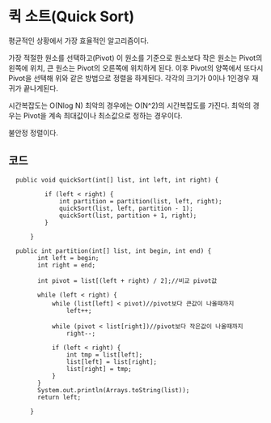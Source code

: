 # 퀵 소트(Quick Sort)
평균적인 상황에서 가장 효율적인 알고리즘이다.

가장 적절한 원소를 선택하고(Pivot) 이 원소를 기준으로 원소보다 작은 원소는 Pivot의 왼쪽에 위치,
큰 원소는 Pivot의 오른쪽에 위치하게 된다.
이후 Pivot의 양쪽에서 또다시 Pivot을 선택해 위와 같은 방법으로 정렬을 하게된다.
각각의 크기가 0이나 1인경우 재귀가 끝나게된다.

시간복잡도는 O(Nlog N) 최악의 경우에는 O(N^2)의 시간복잡도를 가진다. 
최악의 경우는 Pivot을 계속 최대값이나 최소값으로 정하는 경우이다.

불안정 정렬이다.
## 코드
```
  public void quickSort(int[] list, int left, int right) {
  
          if (left < right) {
              int partition = partition(list, left, right);
              quickSort(list, left, partition - 1);
              quickSort(list, partition + 1, right);
          }
  
      }
  
  public int partition(int[] list, int begin, int end) {
        int left = begin;
        int right = end;
  
        int pivot = list[(left + right) / 2];//비교 pivot값
  
        while (left < right) {
            while (list[left] < pivot)//pivot보다 큰값이 나올때까지
                left++;
  
            while (pivot < list[right])//pivot보다 작은값이 나올때까지
                right--;
  
            if (left < right) {
                int tmp = list[left];
                list[left] = list[right];
                list[right] = tmp;
            }
        }
        System.out.println(Arrays.toString(list));
        return left;
  
      }
```